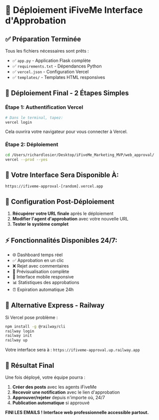 # 🚀 Déploiement iFiveMe Interface d'Approbation

## ✅ Préparation Terminée

Tous les fichiers nécessaires sont prêts :
- ✅ `app.py` - Application Flask complète
- ✅ `requirements.txt` - Dépendances Python
- ✅ `vercel.json` - Configuration Vercel
- ✅ `templates/` - Templates HTML responsives

## 🎯 Déploiement Final - 2 Étapes Simples

### Étape 1: Authentification Vercel

```bash
# Dans le terminal, tapez:
vercel login
```

Cela ouvrira votre navigateur pour vous connecter à Vercel.

### Étape 2: Déploiement

```bash
cd /Users/richardlosier/Desktop/iFiveMe_Marketing_MVP/web_approval/
vercel --prod --yes
```

## 📱 Votre Interface Sera Disponible À:

`https://ifiveme-approval-[random].vercel.app`

## 🔧 Configuration Post-Déploiement

1. **Récupérer votre URL finale** après le déploiement
2. **Modifier l'agent d'approbation** avec votre nouvelle URL
3. **Tester le système complet**

## ⚡ Fonctionnalités Disponibles 24/7:

- 🌐 Dashboard temps réel
- ✅ Approbation en un clic
- ❌ Rejet avec commentaires
- 👀 Prévisualisation complète
- 📱 Interface mobile responsive
- 📊 Statistiques des approbations
- ⏰ Expiration automatique 24h

## 🔄 Alternative Express - Railway

Si Vercel pose problème :

```bash
npm install -g @railway/cli
railway login
railway init
railway up
```

Votre interface sera à : `https://ifiveme-approval.up.railway.app`

## 🎉 Résultat Final

Une fois déployé, votre équipe pourra :

1. **Créer des posts** avec les agents iFiveMe
2. **Recevoir une notification** avec le lien d'approbation
3. **Approuver/rejeter** depuis n'importe où, 24/7
4. **Publication automatique** si approuvé

**FINI LES EMAILS ! Interface web professionnelle accessible partout.**